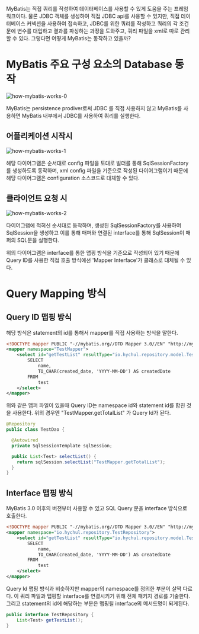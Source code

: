 MyBatis는 직접 쿼리를 작성하여 데이터베이스를 사용할 수 있게 도움을 주는 프레임워크이다. 물론 JDBC 객체를 생성하여 직접 JDBC api를 사용할 수 있지만, 직접 데이터베이스 커넥션을 사용하여 접속하고, JDBC를 위한 쿼리를 작성하고 쿼리의 각 조건문에 변수를 대입하고 결과를 파싱하는 과정을 도와주고, 쿼리 파일을 xml로 따로 관리할 수 있다. 그렇다면 어떻게 MyBatis는 동작하고 있을까?

# MyBatis 주요 구성 요소의 Database 동작

![how-mybatis-works-0](https://user-images.githubusercontent.com/18159012/115120210-3b889280-9fe7-11eb-813d-f9537dd6d35d.jpg)

MyBatis는 persistence prodiver로써 JDBC 를 직접 사용하지 않고 MyBatis를 사용하면 MyBatis 내부에서 JDBC를 사용하여 쿼리를 실행한다.

## 어플리케이션 시작시

![how-mybatis-works-1](https://user-images.githubusercontent.com/18159012/115120494-c3bb6780-9fe8-11eb-835c-bfb71e24cf33.jpg)

해당 다이어그램은 순서대로 config 파일을 토대로 빌더를 통해 SqlSessionFactory를 생성하도록 동작하며, xml config 파일을 기준으로 작성된 다이어그램이기 때문에 해당 다이어그램은 configuration 소스코드로 대체할 수 있다.

## 클라이언트 요청 시

![how-mybatis-works-2](https://user-images.githubusercontent.com/18159012/115120499-cb7b0c00-9fe8-11eb-9fb6-cc4df4b251f6.jpg)

다이어그램에 적혀신 순서대로 동작하며, 생성된 SqlSessionFactory를 사용하여  SqlSession을 생성하고 이를 통해 매퍼와 연결된 interface를 통해 SqlSession이 매퍼의 SQL문을 실행한다.

위의 다이어그램은 interface를 통한 맵핑 방식을 기준으로 작성되어 있기 때문에 Query ID를 사용한 직접 호출 방식에선 'Mapper Interface'가 클래스로 대체될 수 있다.

# Query Mapping 방식

## Query ID 맵핑 방식

해당 방식은 statement의 id를 통해서 mapper를 직접 사용하는 방식을 말한다.

```xml
<!DOCTYPE mapper PUBLIC "-//mybatis.org//DTD Mapper 3.0//EN" "http://mybatis.org/dtd/mybatis-3-mapper.dtd">
<mapper namespace="TestMapper">
    <select id="getTestList" resultType="io.hychul.repository.model.Test">
        SELECT 
            name, 
            TO_CHAR(created_date, 'YYYY-MM-DD') AS createdDate
        FROM 
            test
    </select>
</mapper>
```

위와 같은 맵퍼 파일이 있을때 Query ID는 namespace id와 statement id를 합친 것을 사용한다. 위의 경우엔 "TestMapper.getTotalList" 가 Query Id가 된다.

```java
@Repository
public class TestDao {

  @Autowired
  private SqlSessionTemplate sqlSession;

  public List<Test> selectList() {
    return sqlSession.selectList("TestMapper.getTotalList");
  }
}
```

## Interface 맵핑 방식

MyBatis 3.0 이후의 버전부터 사용할 수 있고 SQL Query 문을 interface 방식으로 호출한다.

```xml
<!DOCTYPE mapper PUBLIC "-//mybatis.org//DTD Mapper 3.0//EN" "http://mybatis.org/dtd/mybatis-3-mapper.dtd">
<mapper namespace="io.hychul.repository.TestRepository">
    <select id="getTestList" resultType="io.hychul.repository.model.Test">
        SELECT 
            name, 
            TO_CHAR(created_date, 'YYYY-MM-DD') AS createdDate
        FROM 
            test
    </select>
</mapper>
```

Query Id 맵핑 방식과 비슷하지만 mapper의 namespace를 정의한 부분이 살짝 다르다. 이 쿼리 파일과 맵핑할 interface를 연결시키기 위해 전체 패키지 경로를 기술한다. 그리고 statement의 id에 해당하는 부분은 맵핑될 interface의 메서드명이 되게된다.

```java
public interface TestRepository {
    List<Test> getTestList();
}
```